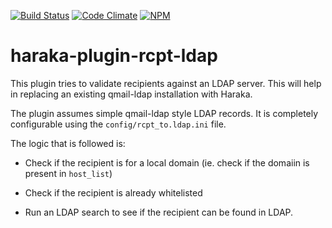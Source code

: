 [![Build Status][ci-img]][ci-url]
[![Code Climate][clim-img]][clim-url]
[![NPM][npm-img]][npm-url]

# haraka-plugin-rcpt-ldap

This plugin tries to validate recipients against an LDAP server. This will help
in replacing an existing qmail-ldap installation with Haraka.

The plugin assumes simple qmail-ldap style LDAP records. It is completely
configurable using the `config/rcpt_to.ldap.ini` file.

The logic that is followed is:

  * Check if the recipient is for a local domain (ie. check if the domaiin is
    present in `host_list`)

  * Check if the recipient is already whitelisted

  * Run an LDAP search to see if the recipient can be found in LDAP.



<!-- leave these buried at the bottom of the document -->
[ci-img]: https://github.com/haraka/haraka-plugin-rcpt-ldap/actions/workflows/ci.yml/badge.svg
[ci-url]: https://github.com/haraka/haraka-plugin-rcpt-ldap/actions/workflows/ci.yml
[clim-img]: https://codeclimate.com/github/haraka/haraka-plugin-rcpt-ldap/badges/gpa.svg
[clim-url]: https://codeclimate.com/github/haraka/haraka-plugin-rcpt-ldap
[gk-img]: https://badges.greenkeeper.io/haraka/haraka-plugin-rcpt-ldap.svg
[gk-url]: https://greenkeeper.io/
[npm-img]: https://nodei.co/npm/haraka-plugin-rcpt-ldap.png
[npm-url]: https://www.npmjs.com/package/haraka-plugin-rcpt-ldap
